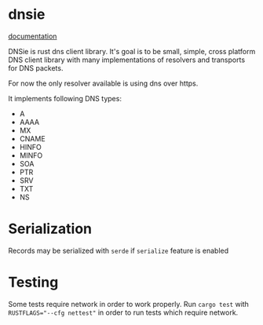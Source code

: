 # dnsie

[documentation](https://docs.rs/dnsie)

DNSie is rust dns client library. 
It's goal is to be small, simple, cross platform DNS client library with many implementations
of resolvers and transports for DNS packets.

For now the only resolver available is using dns over https.
 
It implements following DNS types:
 - A
 - AAAA
 - MX
 - CNAME
 - HINFO
 - MINFO
 - SOA 
 - PTR 
 - SRV 
 - TXT 
 - NS

# Serialization
Records may be serialized with `serde` if `serialize` feature is enabled

# Testing
Some tests require network in order to work properly.
Run `cargo test` with `RUSTFLAGS="--cfg nettest"` in order to run tests which require network.